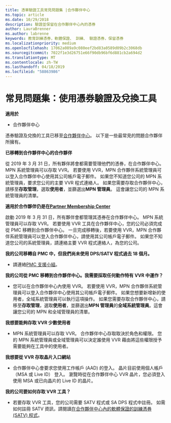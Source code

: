```yaml
---
title: 憑單驗證工具常見問題集 |合作夥伴中心
ms.topic: article
ms.date: 10/29/2018
description: 驗證並保留在合作夥伴中心內的憑券
author: LauraBrenner
ms.author: labrenne
keywords: 教育訓練憑券，軟體保證、 訓練、 驗證憑券，保留憑券
ms.localizationpriority: medium
ms.openlocfilehash: 17062a089a9c080eef2bd83a0589d09b2c3068db
ms.sourcegitcommit: 7022f1e3d26751e66f90db96bf6d881cb2a694d2
ms.translationtype: MT
ms.contentlocale: zh-TW
ms.lasthandoff: 04/18/2019
ms.locfileid: "58863986"
---
```

# <a name="faq-using-the-voucher-validation-and-redemption-tool"></a>常見問題集：使用憑券驗證及兌換工具 

**適用於**

- 合作夥伴中心

憑券驗證及兌換的工具已移至[合作夥伴中心](https://partner.microsoft.com/en-us/pcv/dashboard/overview)。 以下是一些最常見的問題合作夥伴所擁有。 

**已移轉到合作夥伴中心的合作夥伴**

 從 2019 年 3 月 31 日，所有夥伴將會都需要管理他們的憑券，在合作夥伴中心。 MPN 系統管理員可以存取 VVR。 若要使用 VVR，MPN 合作夥伴系統管理員可以登入合作夥伴中心使用其公司帳戶電子郵件。 如果您不知道您公司的 MPN 系統管理員，要求您公司的主要 VVR 程式連絡人。  如果您需要存取合作夥伴中心，請移至**存取管理**，選取**使用者**，並篩選出**MPN 管理員**。 這會讓您公司的 MPN 系統管理員的清單。  

**適用於合作夥伴仍是在[Partner Membership Center](https://partner.microsoft.com/)**

啟動 2019 年 3 月 31 日，所有夥伴會都管理其憑券在合作夥伴中心。 MPN 系統管理員可以存取 VVR。 若要使用 VVR 工具在合作夥伴中心，您的公司必須完成從 PMC 移轉到合作夥伴中心。 一旦完成移轉後，若要使用 VVR，MPN 合作夥伴系統管理員可以登入合作夥伴中心，請使用其公司帳戶電子郵件。 如果您不知道您公司的系統管理員，請連絡主要 VVR 程式連絡人，為您的公司。  


**我的公司移轉自 PMC 中，但我們尚未使用 DPS/SATV 程式過去 18 個月。**

- 請連絡[PMC 支援小組](mailto:proghelp@microsoft.com)。 


**我的公司從 PMC 移轉到合作夥伴中心。我需要採取任何動作特有 VVR 中運作？** 

- 您可以在合作夥伴中心內使用 VVR。  若要使用 VVR，MPN 合作夥伴系統管理員可以登入合作夥伴中心使用其公司帳戶電子郵件。 如果您想要新增新的使用者，全域系統管理員可以執行這項操作。 如果您需要存取合作夥伴中心，請移至**存取管理**，選取**使用者**，並篩選出**MPN 管理員**的**全域系統管理員**。這會讓您公司的 MPN 和全域管理員的清單。  

**我想要能夠存取 VVR 少數使用者**

- MPN 系統管理員可以存取 VVR。 合作夥伴中心存取取決於角色和權限。 您的 MPN 系統管理員或全域管理員可以決定誰使用 VVR 藉由將這些權限授予需要能夠在工具中的使用者。

**我想要從 VVR 存取晶片入口網站**

- 合作夥伴中心會要求您使用工作帳戶 (AAD) 的登入。  晶片目前使用個人帳戶 （MSA 或 Live ID） 登入。  瀏覽時從在合作夥伴中心 VVR 晶片，您必須登入使用 MSA 或已向晶片的 Live ID 的晶片。

**我的公司要如何存取 VVR 工具？**

- 若要存取 VVR 工具，您的公司需要 SATV 程式或 SA DPS 程式中註冊。
如需如何註冊 SATV 資訊，請閱讀[在合作夥伴中心內的軟體保證的訓練憑券 (SATV) 程式](software-assurance-satv.md)。
 <!--
For information on how to enroll in Software Assurance DPS programs, read [Software Assurance programs in Partner Center](software-assurance-dps.md).-->